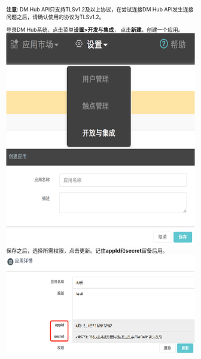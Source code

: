 **注意**: DM Hub API只支持TLSv1.2及以上协议，在尝试连接DM Hub API发生连接问题之后，请确认使用的协议为TLSv1.2。

登录DM Hub系统，点击菜单**设置>开发与集成**， 点击**新建**，创建一个应用。
<img src="/resources/create1.png" width="600" height="305"/>
<img src="/resources/create2.png" width="600" height="258"/>
保存之后，选择所需权限，点击更新。记住**appId**和**secret**留备后用。
<img src="/resources/create3.png" width="600" height="265"/>